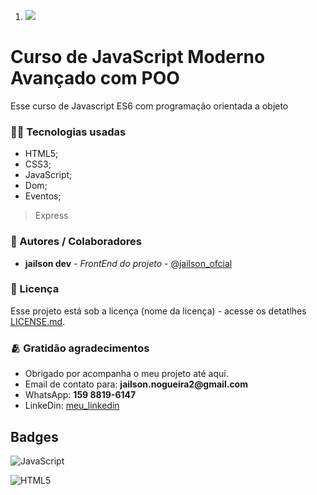 1. ![](teclado.jpg)

# Curso de JavaScript Moderno Avançado com POO
Esse curso de Javascript ES6 com programação orientada a objeto


 ### 👨‍💻 Tecnologias usadas
 - HTML5;
 - CSS3;
 - JavaScript;
 - Dom;
 - Eventos;


> Express

### 🙋 Autores / Colaboradores
* **jailson dev** - *FrontEnd do projeto* - [@jailson_ofcial](www.google.com)

### 🔗 Licença
Esse projeto está sob a licença (nome da licença) - acesse os detatlhes [LICENSE.md](www.google.com).

### 🫂 Gratidão agradecimentos
- Obrigado por acompanha o meu projeto até aqui.
- Email de contato para: __jailson.nogueira2@gmail.com__
- WhatsApp: __159 8819-6147__
- LinkeDin: [meu_linkedin](https://www.linkedin.com/in/jailsonn-silva/)


## Badges

![JavaScript](https://img.shields.io/badge/javascript-%23323330.svg?style=for-the-badge&logo=javascript&logoColor=%23F7DF1E)

![HTML5](https://img.shields.io/badge/html5-%23E34F26.svg?style=for-the-badge&logo=html5&logoColor=white)

